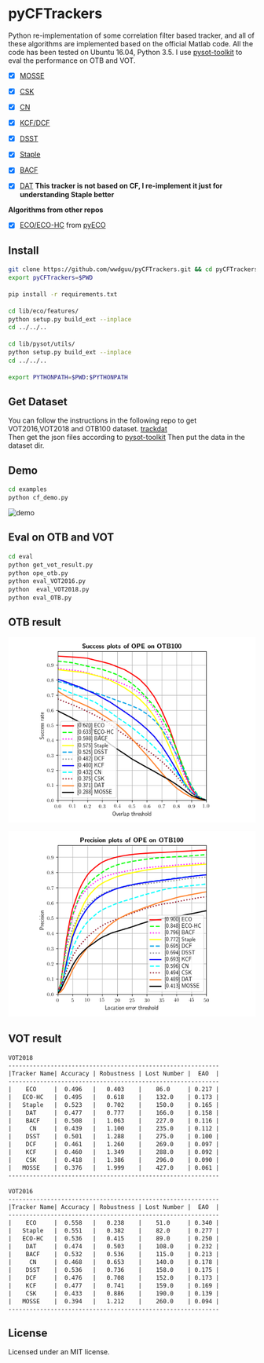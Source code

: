 # pyCFTrackers
Python re-implementation of some correlation filter based tracker, and all of these algorithms are implemented 
based on the official Matlab code. All the code has been tested on Ubuntu 16.04, Python 3.5.
I use [pysot-toolkit](https://github.com/StrangerZhang/pysot-toolkit) to eval the performance on OTB and VOT. 

- [x] [MOSSE](http://citeseerx.ist.psu.edu/viewdoc/download?doi=10.1.1.294.4992&rep=rep1&type=pdf)
- [x] [CSK](http://59.80.44.48/www.robots.ox.ac.uk/~joao/publications/henriques_eccv2012.pdf)
- [x] [CN](http://117.128.6.12/cache/www.cvl.isy.liu.se/research/objrec/visualtracking/colvistrack/CN_Tracking_CVPR14.pdf?ich_args2=465-31142901008185_f9df5d61efad793a151f3e0f467d3f75_10001002_9c896128d7c2f2d6933d518939a83798_91ccc5b03febd95ae516eb0f69b18b49)
- [x] [KCF/DCF](http://www.robots.ox.ac.uk/~joao/publications/henriques_tpami2015.pdf)
- [x] [DSST](http://www.cvl.isy.liu.se/research/objrec/visualtracking/scalvistrack/ScaleTracking_BMVC14.pdf)
- [x] [Staple](https://arxiv.org/pdf/1512.01355v2.pdf)
- [x] [BACF](http://openaccess.thecvf.com/content_ICCV_2017/papers/Galoogahi_Learning_Background-Aware_Correlation_ICCV_2017_paper.pdf)  
- [x] [DAT](https://www.tugraz.at/institute/icg/research/team-bischof/lrs/downloads/dat/) **This tracker is not based on CF, I re-implement it just for understanding Staple better**  


**Algorithms from other repos**
- [x] [ECO/ECO-HC](https://arxiv.org/pdf/1611.09224v1.pdf) from [pyECO](https://github.com/StrangerZhang/pyECO)



## Install
``` bash
git clone https://github.com/wwdguu/pyCFTrackers.git && cd pyCFTrackers
export pyCFTrackers=$PWD

pip install -r requirements.txt

cd lib/eco/features/
python setup.py build_ext --inplace
cd ../../..

cd lib/pysot/utils/
python setup.py build_ext --inplace
cd ../../..

export PYTHONPATH=$PWD:$PYTHONPATH
```

## Get Dataset
You can follow the instructions in the following repo to get VOT2016,VOT2018 and OTB100 dataset.
[trackdat](https://github.com/jvlmdr/trackdat/tree/master/python/trackdat)  
Then get the json files according to [pysot-toolkit](https://github.com/StrangerZhang/pysot-toolkit)
Then put the data in the dataset dir.

## Demo
``` bash
cd examples
python cf_demo.py
```
![demo](results/Coke_vis.gif)
## Eval on OTB and VOT
``` bash
cd eval
python get_vot_result.py
python ope_otb.py
python eval_VOT2016.py
python  eval_VOT2018.py
python eval_OTB.py
```

## OTB result

![Success Plots of OPE on OTB100](results/pytracker_OPE_OTB100_success.png) 

![Precision Plots of OPE on OTB100](results/pytracker_OPE_OTB100_precision.png)

## VOT result


```
VOT2018
------------------------------------------------------------
|Tracker Name| Accuracy | Robustness | Lost Number |  EAO  |
------------------------------------------------------------
|    ECO     |  0.496   |   0.403    |    86.0     | 0.217 |
|   ECO-HC   |  0.495   |   0.618    |    132.0    | 0.173 |
|   Staple   |  0.523   |   0.702    |    150.0    | 0.165 |
|    DAT     |  0.477   |   0.777    |    166.0    | 0.158 |
|    BACF    |  0.508   |   1.063    |    227.0    | 0.116 |
|     CN     |  0.439   |   1.100    |    235.0    | 0.112 |
|    DSST    |  0.501   |   1.288    |    275.0    | 0.100 |
|    DCF     |  0.461   |   1.260    |    269.0    | 0.097 |
|    KCF     |  0.460   |   1.349    |    288.0    | 0.092 |
|    CSK     |  0.418   |   1.386    |    296.0    | 0.090 |
|   MOSSE    |  0.376   |   1.999    |    427.0    | 0.061 |
------------------------------------------------------------

VOT2016
------------------------------------------------------------
|Tracker Name| Accuracy | Robustness | Lost Number |  EAO  |
------------------------------------------------------------
|    ECO     |  0.558   |   0.238    |    51.0     | 0.340 |
|   Staple   |  0.551   |   0.382    |    82.0     | 0.277 |
|   ECO-HC   |  0.536   |   0.415    |    89.0     | 0.250 |
|    DAT     |  0.474   |   0.503    |    108.0    | 0.232 |
|    BACF    |  0.532   |   0.536    |    115.0    | 0.213 |
|     CN     |  0.468   |   0.653    |    140.0    | 0.178 |
|    DSST    |  0.536   |   0.736    |    158.0    | 0.175 |
|    DCF     |  0.476   |   0.708    |    152.0    | 0.173 |
|    KCF     |  0.477   |   0.741    |    159.0    | 0.169 |
|    CSK     |  0.433   |   0.886    |    190.0    | 0.139 |
|   MOSSE    |  0.394   |   1.212    |    260.0    | 0.094 |
------------------------------------------------------------
```
## License
Licensed under an MIT license.



